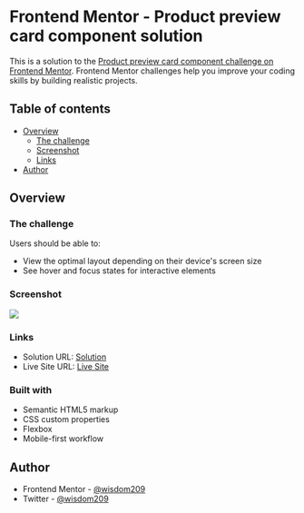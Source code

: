 # Frontend Mentor - Product preview card component solution

This is a solution to the [Product preview card component challenge on Frontend Mentor](https://www.frontendmentor.io/challenges/product-preview-card-component-GO7UmttRfa). Frontend Mentor challenges help you improve your coding skills by building realistic projects. 

## Table of contents

- [Overview](#overview)
  - [The challenge](#the-challenge)
  - [Screenshot](#screenshot)
  - [Links](#links)
- [Author](#author)

## Overview

### The challenge

Users should be able to:

- View the optimal layout depending on their device's screen size
- See hover and focus states for interactive elements

### Screenshot

![](./screenshot.png)

### Links

- Solution URL: [Solution](https://github.com/wisdom209/FrontendMentor/tree/main/results_summary_component)
- Live Site URL: [Live Site](https://frontend-mentor-1fdk.vercel.app/results_summary_component/index.html)

### Built with

- Semantic HTML5 markup
- CSS custom properties
- Flexbox
- Mobile-first workflow

## Author

- Frontend Mentor - [@wisdom209](https://www.frontendmentor.io/profile/wisdom209)
- Twitter - [@wisdom209](https://www.twitter.com/wisdom209)

